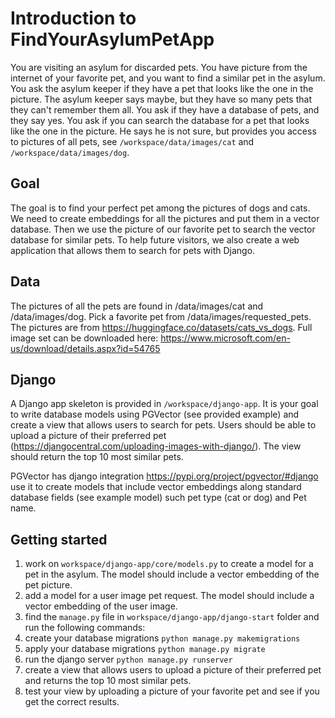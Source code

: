 # Introduction to FindYourAsylumPetApp
You are visiting an asylum for discarded pets. You have picture from the internet of your favorite pet, and you want to find a similar pet in the asylum. You ask the asylum keeper if they have a pet that looks like the one in the picture. The asylum keeper says maybe, but they have so many pets that they can't remember them all. You ask if they have a database of pets, and they say yes. You ask if you can search the database for a pet that looks like the one in the picture. He says he is not sure, but provides you access to pictures of all pets, see `/workspace/data/images/cat` and `/workspace/data/images/dog`.

## Goal
The goal is to find your perfect pet among the pictures of dogs and cats. We need to create embeddings for all the pictures and put them in a vector database. Then we use the picture of our favorite pet to search the vector database for similar pets. To help future visitors, we also create a web application that allows them to search for pets with Django.

## Data
The pictures of all the pets are found in /data/images/cat and /data/images/dog. Pick a favorite pet from /data/images/requested_pets. The pictures are from https://huggingface.co/datasets/cats_vs_dogs. Full image set can be downloaded here: https://www.microsoft.com/en-us/download/details.aspx?id=54765 

## Django
A Django app skeleton is provided in `/workspace/django-app`. It is your goal to write database models using PGVector (see provided example) and create a view that allows users to search for pets.
Users should be able to upload a picture of their preferred pet (https://djangocentral.com/uploading-images-with-django/). The view should return the top 10 most similar pets.

PGVector has django integration https://pypi.org/project/pgvector/#django use it to create models that include vector embeddings along standard database fields (see example model) such pet type (cat or dog) and Pet name.

## Getting started

1. work on `workspace/django-app/core/models.py` to create a model for a pet in the asylum. The model should include a vector embedding of the pet picture.
2. add a model for a user image pet request. The model should include a vector embedding of the user image.
3. find the `manage.py` file in `workspace/django-app/django-start` folder and run the following commands:
3. create your database migrations `python manage.py makemigrations`
4. apply your database migrations `python manage.py migrate`
5. run the django server `python manage.py runserver`
5. create a view that allows users to upload a picture of their preferred pet and returns the top 10 most similar pets.
6. test your view by uploading a picture of your favorite pet and see if you get the correct results.